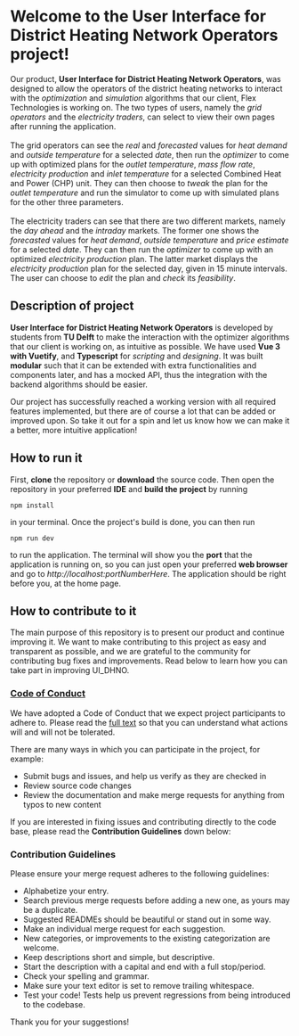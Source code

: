 # Welcome to the **User Interface for District Heating Network Operators** project!

Our product, **User Interface for District Heating Network Operators**, was designed to allow the operators of the district heating networks to interact with the _optimization_ and _simulation_ algorithms that our client, Flex Technologies is working on. The two types of users, namely the _grid operators_ and the _electricity traders_, can select to view their own pages after running the application. <br><br> The grid operators can see the _real_ and _forecasted_ values for _heat demand_ and _outside temperature_ for a selected _date_, then run the _optimizer_ to come up with optimized plans for the _outlet temperature_, _mass flow rate_, _electricity production_ and _inlet temperature_ for a selected Combined Heat and Power (CHP) unit. They can then choose to _tweak_ the plan for the _outlet temperature_ and run the simulator to come up with simulated plans for the other three parameters. <br><br> The electricity traders can see that there are two different markets, namely the _day ahead_ and the _intraday_ markets. The former one shows the _forecasted_ values for _heat demand_, _outside temperature_ and _price estimate_ for a selected _date_. They can then run the _optimizer_ to come up with an optimized _electricity production_ plan. The latter market displays the _electricity production_ plan for the selected day, given in 15 minute intervals. The user can choose to _edit_ the plan and _check_ its _feasibility_.

## Description of project

**User Interface for District Heating Network Operators** is developed by students from **TU Delft** to make the interaction with the optimizer algorithms that our client is working on, as intuitive as possible. We have used **Vue 3 with Vuetify**, and **Typescript** for _scripting_ and _designing_. It was built **modular** such that it can be extended with extra functionalities and components later, and has a mocked API, thus the integration with the backend algorithms should be easier.

Our project has successfully reached a working version with all required features implemented, but there are of course a lot that can be added or improved upon. So take it out for a spin and let us know how we can make it a better, more intuitive application!

## How to run it

First, **clone** the repository or **download** the source code. Then open the repository in your preferred **IDE** and **build the project** by running 
``` 
npm install 
``` 
in your terminal. Once the project's build is done, you can then run 
```
npm run dev
``` 
to run the application. The terminal will show you the **port** that the application is running on, so you can just open your preferred **web browser** and go to _http://localhost:portNumberHere_. The application should be right before you, at the home page.

## How to contribute to it
The main purpose of this repository is to present our product and continue improving it. We want to make contributing to this project as easy and transparent as possible, and we are grateful to the community for contributing bug fixes and improvements. Read below to learn how you can take part in improving UI_DHNO.

### [Code of Conduct](CODE_OF_CONDUCT.md)
We have adopted a Code of Conduct that we expect project participants to adhere to. Please read the [full text](CODE_OF_CONDUCT.md) so that you can understand what actions will and will not be tolerated.

There are many ways in which you can participate in the project, for example:
- Submit bugs and issues, and help us verify as they are checked in
- Review source code changes
- Review the documentation and make merge requests for anything from typos to new content

If you are interested in fixing issues and contributing directly to the code base, please read the **Contribution Guidelines** down below:

### Contribution Guidelines

Please ensure your merge request adheres to the following guidelines:

- Alphabetize your entry.
- Search previous merge requests before adding a new one, as yours may be a duplicate.
- Suggested READMEs should be beautiful or stand out in some way.
- Make an individual merge request for each suggestion.
- New categories, or improvements to the existing categorization are welcome.
- Keep descriptions short and simple, but descriptive.
- Start the description with a capital and end with a full stop/period.
- Check your spelling and grammar.
- Make sure your text editor is set to remove trailing whitespace.
- Test your code! Tests help us prevent regressions from being introduced to the codebase.

Thank you for your suggestions!
